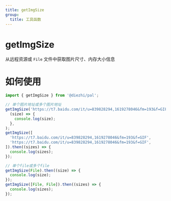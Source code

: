 ```yaml
---
title: getImgSize
group:
  title: 工具函数
---
```


# getImgSize

从远程资源或 `File` 文件中获取图片尺寸、内存大小信息

<code src="./demo.tsx"></code>

# 如何使用

```typescript
import { getImgSize } from '@diezhi/pal';

// 单个图片地址或多个图片地址
getImgSize('https://t7.baidu.com/it/u=839828294,1619278046&fm=193&f=GIF').then(
  (size) => {
    console.log(size);
  },
);
getImgSize([
  'https://t7.baidu.com/it/u=839828294,1619278046&fm=193&f=GIF',
  'https://t7.baidu.com/it/u=839828294,1619278046&fm=193&f=GIF',
]).then((sizes) => {
  console.log(sizes);
});

// 单个file或多个file
getImgSize(File).then((size) => {
  console.log(size);
});
getImgSize([File, File]).then((sizes) => {
  console.log(sizes);
});
```

